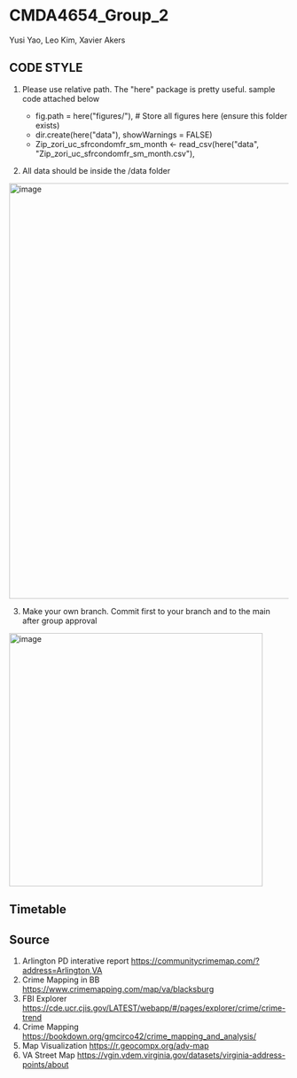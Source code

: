 # CMDA4654_Group_2
Yusi Yao, Leo Kim, Xavier Akers

## CODE STYLE
1. Please use relative path. The "here" package is pretty useful. sample code attached below
   - fig.path = here("figures/"),  # Store all figures here (ensure this folder exists)
   - dir.create(here("data"), showWarnings = FALSE)
   - Zip_zori_uc_sfrcondomfr_sm_month <- read_csv(here("data", "Zip_zori_uc_sfrcondomfr_sm_month.csv"),
     
2. All data should be inside the /data folder
<img width="750" alt="image" src="https://github.com/user-attachments/assets/c985c1e0-82a9-41a0-846b-94db0be53124" />

3. Make your own branch. Commit first to your branch and to the main after group approval
<img width="457" alt="image" src="https://github.com/user-attachments/assets/ef01d9f7-80dc-407d-a4db-e9ac0a7b939c" />

## Timetable

## Source
1. Arlington PD interative report https://communitycrimemap.com/?address=Arlington,VA
2. Crime Mapping in BB https://www.crimemapping.com/map/va/blacksburg
3. FBI Explorer https://cde.ucr.cjis.gov/LATEST/webapp/#/pages/explorer/crime/crime-trend
4. Crime Mapping https://bookdown.org/gmcirco42/crime_mapping_and_analysis/
5. Map Visualization https://r.geocompx.org/adv-map
6. VA Street Map https://vgin.vdem.virginia.gov/datasets/virginia-address-points/about
